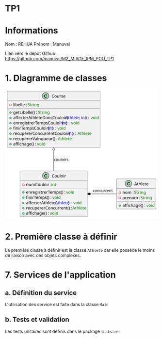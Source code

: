 # TP1

# Informations
Nom : REHUA
Prénom : Manuvai

Lien vers le dépôt Github : https://github.com/manuvai/M2_MIAGE_IPM_POO_TP1

# 1. Diagramme de classes
![Diagramme de classe](out/docs/dce/dce.svg)

# 2. Première classe à définir
La première classe à définir est la classe `Athlete` car elle possède le moins de liaison avec des objets complexes.

# 7. Services de l'application
## a. Définition du service
L'utilisation des service est faite dans la classe `Main` 

## b. Tests et validation
Les tests unitaires sont définis dans le package `tests.res`
